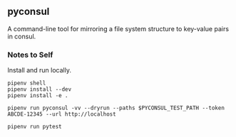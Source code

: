 ## pyconsul
A command-line tool for mirroring a file system structure to key-value pairs in consul.

### Notes to Self
Install and run locally.

```
pipenv shell
pipenv install --dev
pipenv install -e .

pipenv run pyconsul -vv --dryrun --paths $PYCONSUL_TEST_PATH --token ABCDE-12345 --url http://localhost

pipenv run pytest
```

